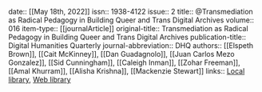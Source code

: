 date:: [[May 18th, 2022]]
issn:: 1938-4122
issue:: 2
title:: @Transmediation as Radical Pedagogy in Building Queer and Trans Digital Archives
volume:: 016
item-type:: [[journalArticle]]
original-title:: Transmediation as Radical Pedagogy in Building Queer and Trans Digital Archives
publication-title:: Digital Humanities Quarterly
journal-abbreviation:: DHQ
authors:: [[Elspeth Brown]], [[Cait McKinney]], [[Dan Guadagnolo]], [[Juan Carlos Mezo Gonzalez]], [[Sid Cunningham]], [[Caleigh Inman]], [[Zohar Freeman]], [[Amal Khurram]], [[Alisha Krishna]], [[Mackenzie Stewart]]
links:: [Local library](zotero://select/groups/2386895/items/58B9BXSK), [Web library](https://www.zotero.org/groups/2386895/items/58B9BXSK)

